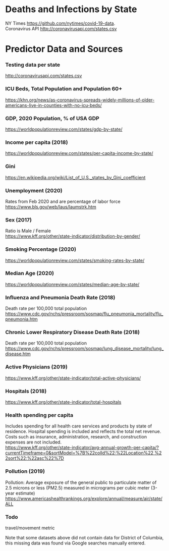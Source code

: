 # Deaths and Infections by State
NY Times https://github.com/nytimes/covid-19-data.  
Coronavirus API http://coronavirusapi.com/states.csv

# Predictor Data and Sources
### Testing data per state
http://coronavirusapi.com/states.csv

### ICU Beds, Total Population and Population 60+
https://khn.org/news/as-coronavirus-spreads-widely-millions-of-older-americans-live-in-counties-with-no-icu-beds/

### GDP, 2020 Population, % of USA GDP
https://worldpopulationreview.com/states/gdp-by-state/

### Income per capita (2018)
https://worldpopulationreview.com/states/per-capita-income-by-state/

### Gini
https://en.wikipedia.org/wiki/List_of_U.S._states_by_Gini_coefficient

### Unemployment (2020)
Rates from Feb 2020 and are percentage of labor force  
https://www.bls.gov/web/laus/laumstrk.htm

### Sex (2017) 
Ratio is Male / Female  
https://www.kff.org/other/state-indicator/distribution-by-gender/

### Smoking Percentage (2020)
https://worldpopulationreview.com/states/smoking-rates-by-state/

### Median Age (2020)
https://worldpopulationreview.com/states/median-age-by-state/

### Influenza and Pneumonia Death Rate (2018)
Death rate per 100,000 total population    
https://www.cdc.gov/nchs/pressroom/sosmap/flu_pneumonia_mortality/flu_pneumonia.htm

### Chronic Lower Respiratory Disease Death Rate (2018)
Death rate per 100,000 total population  
https://www.cdc.gov/nchs/pressroom/sosmap/lung_disease_mortality/lung_disease.htm

### Active Physicians (2019)
https://www.kff.org/other/state-indicator/total-active-physicians/

### Hospitals (2018)
https://www.kff.org/other/state-indicator/total-hospitals

### Health spending per capita
Includes spending for all health care services and products by state of residence. Hospital spending is included and reflects the total net revenue. Costs such as insurance, administration, research, and construction expenses are not included.  
https://www.kff.org/other/state-indicator/avg-annual-growth-per-capita/?currentTimeframe=0&sortModel=%7B%22colId%22:%22Location%22,%22sort%22:%22asc%22%7D

### Pollution (2019)
Pollution: Average exposure of the general public to particulate matter of 2.5 microns or less (PM2.5) measured in micrograms per cubic meter (3-year estimate)  
https://www.americashealthrankings.org/explore/annual/measure/air/state/ALL

### Todo  
travel/movement metric

Note that some datasets above did not contain data for District of Columbia, this missing data was found via Google searches manually entered.
